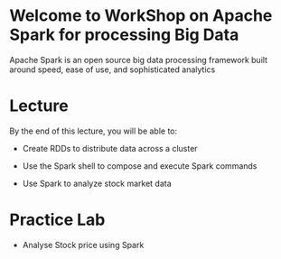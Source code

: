 # Welcome to WorkShop on Apache Spark for processing Big Data

Apache Spark is an open source big data processing framework built around speed, ease of use, and sophisticated analytics


# Lecture

By the end of this lecture, you will be able to:

- Create RDDs to distribute data across a cluster

- Use the Spark shell to compose and execute Spark commands

- Use Spark to analyze stock market data

# Practice Lab 

 - Analyse Stock price using Spark
